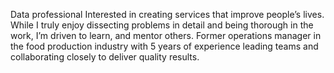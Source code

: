 Data professional Interested in creating services that improve people’s lives. While I truly enjoy dissecting problems in detail and being thorough in the work, I’m driven to learn, and mentor others. Former operations manager in the food production industry with 5 years of experience leading teams and collaborating closely to deliver quality results.
